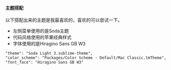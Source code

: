 #### 主题搭配

以下搭配出来的主题是我最喜欢的，喜欢的可以尝试一下。

- 左侧菜单使用的是Soda主题
- 代码风格使用的苹果经典样式
- 字体使用的是Hiragino Sans GB W3

```
"theme": "Soda Light 3.sublime-theme",
"color_scheme": "Packages/Color Scheme - Default/Mac Classic.tmTheme",
"font_face": "Hiragino Sans GB W3"
```